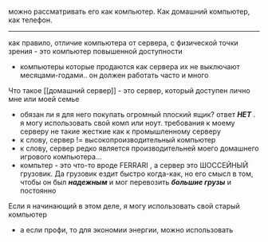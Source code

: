 можно рассматривать его как компьютер. Как домашний компьютер, как телефон.

-------
как правило, отличие компьютера от сервера, с физической точки зрения - это компьютер повышенной доступности
- компьютеры которые продаются как сервера их не выключают месяцами-годами.. он должен работать часто и много

Что такое [[домашний сервер]] - это сервер, который доступен лично мне или моей семье 

- обязан ли я для него покупать огромный плоский ящик? ответ ***НЕТ*** . я могу использовать свой комп или ноут. требования к моему серверу не такие жесткие как к промышленному серверу
- к слову, сервер != высокопроизводительный компьютер
- к слову, сервер редко является производительней моего домашнего игрового компьютера...
- компьтер - это что-то вроде FERRARI , а сервер это ШОССЕЙНЫЙ грузовик. Да грузовик ездит быстро когда-как, но его смысл в том, чтобы он был ***надежным*** и мог перевозить ***большие грузы*** и постоянно

Если я начинающий в этом деле, я могу использовать свой старый компьютер 
- а если профи, то для экономии энергии, можно использовать 